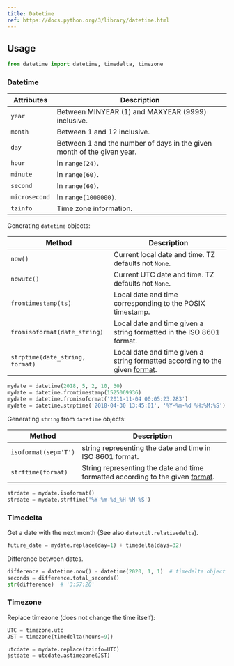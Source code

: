 ```yaml
---
title: Datetime
ref: https://docs.python.org/3/library/datetime.html
---
```


## Usage

```python
from datetime import datetime, timedelta, timezone
```

### Datetime

| Attributes | Description |
| --- | --- |
| `year` | Between MINYEAR (1) and MAXYEAR (9999) inclusive. |
| `month` | Between 1 and 12 inclusive. |
| `day` | Between 1 and the number of days in the given month of the given year. |
| `hour` | In `range(24)`. |
| `minute` | In `range(60)`. |
| `second` | In `range(60)`. |
| `microsecond` | In `range(1000000)`. |
| `tzinfo` | Time zone information. |

Generating `datetime` objects:

| Method | Description |
| --- | --- |
| `now()` | Current local date and time. TZ defaults not `None`. |
| `nowutc()` | Current UTC date and time. TZ defaults not `None`. |
| `fromtimestamp(ts)` | Local date and time corresponding to the POSIX timestamp. |
| `fromisoformat(date_string)` | Local date and time given a string formatted in the ISO 8601 format. |
| `strptime(date_string, format)` | Local date and time given a string formatted according to the given [format](https://docs.python.org/3/library/datetime.html#strftime-and-strptime-format-codes). |

```python
mydate = datetime(2018, 5, 2, 10, 30)
mydate = datetime.fromtimestamp(1525069936)
mydate = datetime.fromisoformat('2011-11-04 00:05:23.283')
mydate = datetime.strptime('2018-04-30 13:45:01', '%Y-%m-%d %H:%M:%S')
```

Generating `string` from `datetime` objects:

| Method | Description |
| --- | --- |
| `isoformat(sep='T')` | string representing the date and time in ISO 8601 format. |
| `strftime(format)` | String representing the date and time formatted according to the given [format](https://docs.python.org/3/library/datetime.html#strftime-and-strptime-format-codes). |

```python
strdate = mydate.isoformat()
strdate = mydate.strftime('%Y-%m-%d_%H-%M-%S')
```

### Timedelta

Get a date with the next month
(See also `dateutil.relativedelta`).

```python
future_date = mydate.replace(day=1) + timedelta(days=32)
```

Difference between dates.

```python
difference = datetime.now() - datetime(2020, 1, 1)  # timedelta object
seconds = difference.total_seconds()
str(difference)  # '3:57:20'
```

### Timezone

Replace timezone (does not change the time itself):

```python
UTC = timezone.utc
JST = timezone(timedelta(hours=9))

utcdate = mydate.replace(tzinfo=UTC)
jstdate = utcdate.astimezone(JST)
```
